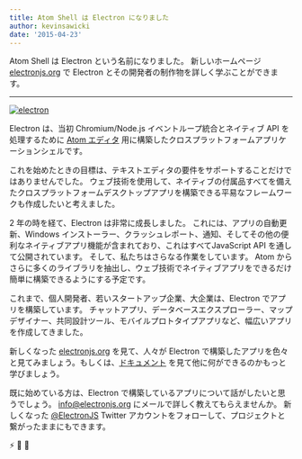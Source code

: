 ```yaml
---
title: Atom Shell は Electron になりました
author: kevinsawicki
date: '2015-04-23'
---
```


Atom Shell は Electron という名前になりました。 新しいホームページ [electronjs.org][electron] で Electron とその開発者の制作物を詳しく学ぶことができます。

---

[![electron](https://cloud.githubusercontent.com/assets/671378/7396651/b7fae482-ee57-11e4-97a2-053515654c75.png)][electron]

Electron は、当初 Chromium/Node.js イベントループ統合とネイティブ API を処理するために [Atom エディタ][atom] 用に構築したクロスプラットフォームアプリケーションシェルです。

これを始めたときの目標は、テキストエディタの要件をサポートすることだけではありませんでした。 ウェブ技術を使用して、ネイティブの付属品すべてを備えたクロスプラットフォームデスクトップアプリを構築できる平易なフレームワークも作成したいと考えました。

2 年の時を経て、Electron は非常に成長しました。 これには、アプリの自動更新、Windows インストーラー、クラッシュレポート、通知、そしてその他の便利なネイティブアプリ機能が含まれており、これはすべてJavaScript API を通して公開されています。 そして、私たちはさらなる作業をしています。 Atom からさらに多くのライブラリを抽出し、ウェブ技術でネイティブアプリをできるだけ簡単に構築できるようにする予定です。

これまで、個人開発者、若いスタートアップ企業、大企業は、Electron でアプリを構築しています。 チャットアプリ、データベースエクスプローラー、マップデザイナー、共同設計ツール、モバイルプロトタイプアプリなど、幅広いアプリを作成してきました。

新しくなった [electronjs.org][electron] を見て、人々が Electron で構築したアプリを色々と見てみましょう。もしくは、[ドキュメント][docs] を見て他に何ができるのかもっと学びましょう。

既に始めている方は、Electron で構築しているアプリについて話がしたいと思うでしょう。 [info@electronjs.org](mailto:info@electronjs.org?Subject=Electron) にメールで詳しく教えてもらえませんか。 新しくなった [@ElectronJS](https://twitter.com/electronjs) Twitter アカウントをフォローして、プロジェクトと繋がったままにもできます。

:zap: :blue_heart: :electric_plug:

[atom]: https://atom.io
[docs]: https://github.com/electron/electron/tree/master/docs#readme
[electron]: https://electronjs.org
[electron]: https://electronjs.org

